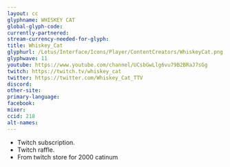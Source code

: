 ```yaml
---
layout: cc
glyphname: WHISKEY CAT
global-glyph-code:
currently-partnered:
stream-currency-needed-for-glyph:
title: Whiskey_Cat
glyphurl: /Lotus/Interface/Icons/Player/ContentCreators/WhiskeyCat.png
glyphwave: 11
youtube: https://www.youtube.com/channel/UCsbGwLlg6vu79B2BRaJ7sGg
twitch: https://twitch.tv/whiskey_cat
twitter: https://twitter.com/Whiskey_Cat_TTV
discord:
other-site:
primary-language:
facebook:
mixer:
ccid: 218
alt-names:
---
```

* Twitch subscription.
* Twitch raffle.
* From twitch store for 2000 catinum
